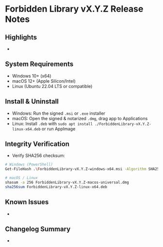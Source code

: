 # Forbidden Library vX.Y.Z Release Notes

## Highlights

-

## System Requirements

- Windows 10+ (x64)
- macOS 12+ (Apple Silicon/Intel)
- Linux (Ubuntu 22.04 LTS or compatible)

## Install & Uninstall

- Windows: Run the signed `.msi` or `.exe` installer
- macOS: Open the signed & notarized `.dmg`, drag app to Applications
- Linux: Install `.deb` with `sudo apt install ./ForbiddenLibrary-vX.Y.Z-linux-x64.deb` or run AppImage

## Integrity Verification

- Verify SHA256 checksum:

```bash
# Windows (PowerShell)
Get-FileHash .\ForbiddenLibrary-vX.Y.Z-windows-x64.msi -Algorithm SHA256

# macOS / Linux
shasum -a 256 ForbiddenLibrary-vX.Y.Z-macos-universal.dmg
sha256sum ForbiddenLibrary-vX.Y.Z-linux-x64.deb
```

## Known Issues

-

## Changelog Summary

-
